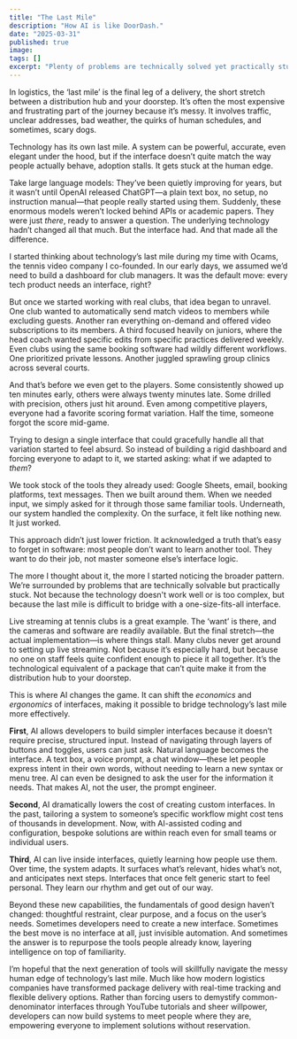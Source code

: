 ```yaml
---
title: "The Last Mile"
description: "How AI is like DoorDash."
date: "2025-03-31"
published: true
image: 
tags: []
excerpt: "Plenty of problems are technically solved yet practically stuck. Not because the technology doesn't work well, but because the gap between it and diverse human behaviors is hard to bridge."
---
```

In logistics, the ‘last mile’ is the final leg of a delivery, the short stretch between a distribution hub and your doorstep. It’s often the most expensive and frustrating part of the journey because it’s messy. It involves traffic, unclear addresses, bad weather, the quirks of human schedules, and sometimes, scary dogs.

Technology has its own last mile. A system can be powerful, accurate, even elegant under the hood, but if the interface doesn’t quite match the way people actually behave, adoption stalls. It gets stuck at the human edge.

Take large language models: They’ve been quietly improving for years, but it wasn’t until OpenAI released ChatGPT—a plain text box, no setup, no instruction manual—that people really started using them. Suddenly, these enormous models weren’t locked behind APIs or academic papers. They were just *there*, ready to answer a question. The underlying technology hadn’t changed all that much. But the interface had. And that made all the difference.

I started thinking about technology’s last mile during my time with Ocams, the tennis video company I co-founded. In our early days, we assumed we’d need to build a dashboard for club managers. It was the default move: every tech product needs an interface, right?

But once we started working with real clubs, that idea began to unravel. One club wanted to automatically send match videos to members while excluding guests. Another ran everything on-demand and offered video subscriptions to its members. A third focused heavily on juniors, where the head coach wanted specific edits from specific practices delivered weekly. Even clubs using the same booking software had wildly different workflows. One prioritized private lessons. Another juggled sprawling group clinics across several courts.

And that’s before we even get to the players. Some consistently showed up ten minutes early, others were always twenty minutes late. Some drilled with precision, others just hit around. Even among competitive players, everyone had a favorite scoring format variation. Half the time, someone forgot the score mid-game.

Trying to design a single interface that could gracefully handle all that variation started to feel absurd. So instead of building a rigid dashboard and forcing everyone to adapt to it, we started asking: what if we adapted to *them*?

We took stock of the tools they already used: Google Sheets, email, booking platforms, text messages. Then we built around them. When we needed input, we simply asked for it through those same familiar tools. Underneath, our system handled the complexity. On the surface, it felt like nothing new. It just worked.

This approach didn’t just lower friction. It acknowledged a truth that’s easy to forget in software: most people don’t want to learn another tool. They want to do their job, not master someone else’s interface logic.

The more I thought about it, the more I started noticing the broader pattern. We’re surrounded by problems that are technically solvable but practically stuck. Not because the technology doesn't work well or is too complex, but because the last mile is difficult to bridge with a one-size-fits-all interface.

Live streaming at tennis clubs is a great example. The ‘want’ is there, and the cameras and software are readily available. But the final stretch—the actual implementation—is where things stall. Many clubs never get around to setting up live streaming. Not because it’s especially hard, but because no one on staff feels quite confident enough to piece it all together. It’s the technological equivalent of a package that can’t quite make it from the distribution hub to your doorstep.

This is where AI changes the game. It can shift the *economics* and *ergonomics* of interfaces, making it possible to bridge technology’s last mile more effectively.

**First**, AI allows developers to build simpler interfaces because it doesn’t require precise, structured input. Instead of navigating through layers of buttons and toggles, users can just ask. Natural language becomes the interface. A text box, a voice prompt, a chat window—these let people express intent in their own words, without needing to learn a new syntax or menu tree. AI can even be designed to ask the user for the information it needs. That makes AI, not the user, the prompt engineer.

**Second**, AI dramatically lowers the cost of creating custom interfaces. In the past, tailoring a system to someone’s specific workflow might cost tens of thousands in development. Now, with AI-assisted coding and configuration, bespoke solutions are within reach even for small teams or individual users.

**Third**, AI can live inside interfaces, quietly learning how people use them. Over time, the system adapts. It surfaces what’s relevant, hides what’s not, and anticipates next steps. Interfaces that once felt generic start to feel personal. They learn our rhythm and get out of our way.

Beyond these new capabilities, the fundamentals of good design haven’t changed: thoughtful restraint, clear purpose, and a focus on the user’s needs. Sometimes developers need to create a new interface. Sometimes the best move is no interface at all, just invisible automation. And sometimes the answer is to repurpose the tools people already know, layering intelligence on top of familiarity.

I’m hopeful that the next generation of tools will skillfully navigate the messy human edge of technology’s last mile. Much like how modern logistics companies have transformed package delivery with real-time tracking and flexible delivery options. Rather than forcing users to demystify common-denominator interfaces through YouTube tutorials and sheer willpower, developers can now build systems to meet people where they are, empowering everyone to implement solutions without reservation.